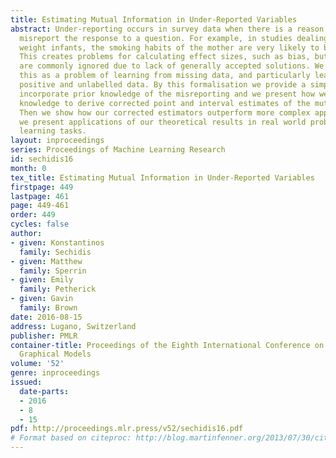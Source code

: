 ```yaml
---
title: Estimating Mutual Information in Under-Reported Variables
abstract: Under-reporting occurs in survey data when there is a reason to systematically
  misreport the response to a question. For example, in studies dealing with low birth
  weight infants, the smoking habits of the mother are very likely to be misreported.
  This creates problems for calculating effect sizes, such as bias, but these problems
  are commonly ignored due to lack of generally accepted solutions. We reinterpret
  this as a problem of learning from missing data, and particularly learning from
  positive and unlabelled data. By this formalisation we provide a simple method to
  incorporate prior knowledge of the misreporting and we present how we can use this
  knowledge to derive corrected point and interval estimates of the mutual information.
  Then we show how our corrected estimators outperform more complex approaches and
  we present applications of our theoretical results in real world problems and machine
  learning tasks.
layout: inproceedings
series: Proceedings of Machine Learning Research
id: sechidis16
month: 0
tex_title: Estimating Mutual Information in Under-Reported Variables
firstpage: 449
lastpage: 461
page: 449-461
order: 449
cycles: false
author:
- given: Konstantinos
  family: Sechidis
- given: Matthew
  family: Sperrin
- given: Emily
  family: Petherick
- given: Gavin
  family: Brown
date: 2016-08-15
address: Lugano, Switzerland
publisher: PMLR
container-title: Proceedings of the Eighth International Conference on Probabilistic
  Graphical Models
volume: '52'
genre: inproceedings
issued:
  date-parts:
  - 2016
  - 8
  - 15
pdf: http://proceedings.mlr.press/v52/sechidis16.pdf
# Format based on citeproc: http://blog.martinfenner.org/2013/07/30/citeproc-yaml-for-bibliographies/
---
```

